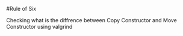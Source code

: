 #Rule of Six

Checking what is the diffrence between Copy Constructor and Move Constructor using valgrind 
